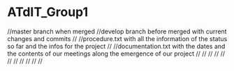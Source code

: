 # ATdIT_Group1

//master branch when merged
//develop branch before merged with current changes and commits
//
//procedure.txt with all the information of the status so far and the infos for the project
//
//documentation.txt with the dates and the contents of our meetings along the emergence of our project 
//
//
//
//
//
//
//
//
//
//
//
